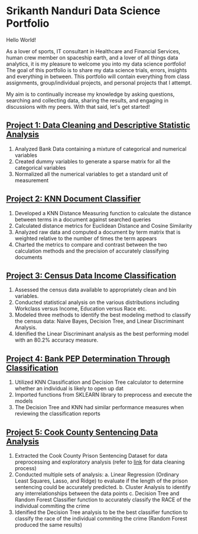 # Srikanth Nanduri Data Science Portfolio

Hello World! 

As a lover of sports, IT consultant in Healthcare and Financial Services, human crew member on spaceship earth, and a lover of all things data analytics, it is my pleasure to welcome you into my data science portfolio! The goal of this portfolio is to share my data science trials, errors, insights and everything in between. This portfolio will contain everything from class assignments, group/individual projects, and personal projects that I attempt.

My aim is to continually increase my knowledge by asking questions, searching and collecting data, sharing the results, and engaging in discussions with my peers. With that said, let's get started!

## [Project 1: Data Cleaning and Descriptive Statistic Analysis](https://github.com/snanduri94/Srikanth_DS_Portfolio/blob/main/Descriptive%20Data%20Analysis.ipynb)
1. Analyzed Bank Data containing a mixture of categorical and numerical variables
2. Created dummy variables to generate a sparse matrix for all the categorical variables
3. Normalized all the numerical variables to get a standard unit of measurement

## [Project 2: KNN Document Classifier](https://github.com/snanduri94/Srikanth_DS_Portfolio/blob/main/Document-Term%20KNN%20Classification%20Analysis_FINAL.ipynb)
1. Developed a KNN Distance Measuring function to calculate the distance between terms in a document against searched queries
2. Calculated distance metrics for Euclidean Distance and Cosine Similarity
3. Analyzed raw data and computed a document by term matrix that is weighted relative to the number of times the term appears
4. Charted the metrics to compare and contrast between the two calculation methods and the precision of accurately classifying documents

## [Project 3: Census Data Income Classification](https://github.com/snanduri94/Srikanth_DS_Portfolio/blob/main/Census%20Data%20Classification.ipynb)
1. Assessed the census data available to appropriately clean and bin variables.
2. Conducted statistical analysis on the various distributions including Workclass versus Income, Education versus Race etc.
3. Modeled three methods to identify the best modeling method to classify the census data: Naive Bayes, Decision Tree, and Linear Discriminant Analysis. 
4. Idenified the Linear Discriminant analysis as the best performing model with an 80.2% accuracy measure.

## [Project 4: Bank PEP Determination Through Classification](https://github.com/snanduri94/Srikanth_DS_Portfolio/blob/main/Bank%20Income%20Classification.ipynb)
1. Utilized KNN Classification and Decision Tree calculator to determine whether an individual is likely to open up dat  
2. Imported functions from SKLEARN library to preprocess and execute the models
3. The Decision Tree and KNN had similar performance measures when reviewing the classification reports

## [Project 5: Cook County Sentencing Data Analysis](https://github.com/snanduri94/Srikanth_DS_Portfolio/blob/main/Sentencing%20Exploratory%20Analysis%20and%20Modeling.ipynb)
1. Extracted the Cook County Prison Sentencing Dataset for data preprocessing and exploratory analysis (refer to [link](https://github.com/snanduri94/Srikanth_DS_Portfolio/blob/main/Sentencing%20Data%20Cleaning.ipynb) for data cleaning process)
2. Conducted multiple sets of analysis:
  a. Linear Regression (Ordinary Least Squares, Lasso, and Ridge) to evaluate if the length of the prison sentencing could be accurately predicted.
  b. Cluster Analysis to identify any interrelationships between the data points
  c. Decision Tree and Random Forest Classifier function to accurately classify the RACE of the individual commiting the crime
3. Idenified the Decision Tree analysis to be the best classifier function to classify the race of the individual commiting the crime (Random Forest produced the same results)




